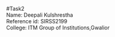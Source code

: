 #Task2 <br />
Name: Deepali Kulshrestha <br />
Reference id: SIRSS2199 <br />
College: ITM Group of Institutions,Gwalior

